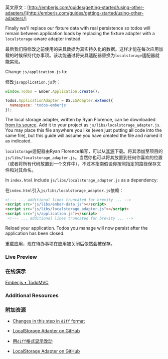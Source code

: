 英文原文：[http://emberjs.com/guides/getting-started/using-other-adapters/](http://emberjs.com/guides/getting-started/using-other-adapters/)

Finally we'll replace our fixture data with real persistence so todos will remain between application loads by replacing the fixture adapter with a `localstorage`-aware adapter instead.

最后我们将修改之前使用的夹具数据为真实持久化的数据。这样才能在每次应用加载的时候保持代办事项。该功能通过将夹具适配器替换为`localstorage`适配器就能实现。

Change `js/application.js` to:

修改`js/application.js`为：

```javascript
window.Todos = Ember.Application.create();

Todos.ApplicationAdapter = DS.LSAdapter.extend({
  namespace: 'todos-emberjs'
});
```

The local storage adapter, written by Ryan Florence, can be downloaded [from its source](https://raw.github.com/rpflorence/ember-localstorage-adapter/master/localstorage_adapter.js). Add it to your project as `js/libs/localstorage_adapter.js`. You may place this file anywhere you like (even just putting all code into the same file), but this guide will assume you have created the file and named it as indicated.

`localstorage`适配器由Ryan Florence编写，可以从[其源](https://raw.github.com/rpflorence/ember-localstorage-adapter/master/localstorage_adapter.js)下载。将其添加至项目的`js/libs/localstorage_adapter.js`。当然你也可以将其放置到任何你喜欢的位置（或者将所有代码放置到一个文件中），不过本指南假设你按照指定的路径保存文件和对其命名。

In `index.html` include `js/libs/localstorage_adapter.js` as a dependency:

在`index.html`引入`js/libs/localstorage_adapter.js`依赖：

```html
<!--- ... additional lines truncated for brevity ... -->
<script src="js/libs/ember-data.js"></script>
<script src="js/libs/localstorage_adapter.js"></script>
<script src="js/application.js"></script>
 <!--- ... additional lines truncated for brevity ... -->
```

Reload your application. Todos you manage will now persist after the application has been closed.

重载应用，现在待办事项在应用被关闭后依然会被保存。

### Live Preview

### 在线演示

<a class="jsbin-embed" href="http://jsbin.com/pewiki/1/embed?output">Ember.js • TodoMVC</a><script src="http://static.jsbin.com/js/embed.js"></script>

### Additional Resources

### 附加资源

  * [Changes in this step in `diff` format](https://github.com/emberjs/quickstart-code-sample/commit/81801d87da42d0c83685ff946c46de68589ce38f)
  * [LocalStorage Adapter on GitHub](https://github.com/rpflorence/ember-localstorage-adapter)

  * [用`diff`格式显示改动](https://github.com/emberjs/quickstart-code-sample/commit/81801d87da42d0c83685ff946c46de68589ce38f)
  * [LocalStorage Adapter on GitHub](https://github.com/rpflorence/ember-localstorage-adapter)
